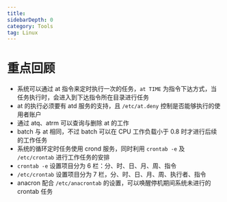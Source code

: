 ```yaml
---
title: 
sidebarDepth: 0 
category: Tools 
tag: Linux
---
```

# 重点回顾

- 系统可以通过 at 指令来定时执行一次的任务，`at TIME` 为指令下达方式，当任务执行时，会进入到下达指令所在目录进行任务
- at 的执行必须要有 atd 服务的支持，且 `/etc/at.deny` 控制是否能够执行的使用者账户
- 通过 atq、atrm 可以查询与删除 at 的工作
- batch 与 at 相同，不过 batch 可以在 CPU 工作负载小于 0.8 时才进行后续的工作任务
- 系统的循环定时任务使用 crond 服务，同时利用 `crontab -e` 及 `/etc/crontab` 进行工作任务的安排
- `crontab -e` 设置项目分为 6 栏：分、时、日、月、周、指令
- `/etc/crontab` 设置项目分为 7 栏，分、时、日、月、周、执行者、指令
- anacron 配合 `/etc/anacrontab` 的设置，可以唤醒停机期间系统未进行的 crontab 任务